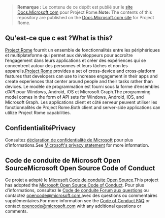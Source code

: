 > <span data-ttu-id="88205-101">**Remarque :** Le contenu de ce dépôt est publié sur le [site Docs.Microsoft.com](https://docs.microsoft.com/windows/project-rome/) pour Project Rome.</span><span class="sxs-lookup"><span data-stu-id="88205-101">**Note:** The contents of this repository are published on the [Docs.Microsoft.com site](https://docs.microsoft.com/windows/project-rome/) for Project Rome.</span></span>

## <a name="what-is-this"></a><span data-ttu-id="88205-102">Qu'est-ce que c est ?</span><span class="sxs-lookup"><span data-stu-id="88205-102">What is this?</span></span>
<span data-ttu-id="88205-103">[Project Rome](https://developer.microsoft.com/windows/project-rome) fournit un ensemble de fonctionnalités entre les périphériques et multiplateforme qui permet aux développeurs pour accroître l’engagement dans leurs applications et créer des expériences qui se concentrent autour des personnes et leurs tâches et non les appareils.</span><span class="sxs-lookup"><span data-stu-id="88205-103">[Project Rome](https://developer.microsoft.com/windows/project-rome) provides a set of cross-device and cross-platform features that developers can use to increase engagement in their apps and create experiences that center around people and their tasks rather than devices.</span></span> <span data-ttu-id="88205-104">Le modèle de programmation est fourni sous la forme d’ensembles d’API pour Windows, Android, iOS et Microsoft Graph.</span><span class="sxs-lookup"><span data-stu-id="88205-104">The programming model comes in the form of API sets for Windows, Android, iOS, and Microsoft Graph.</span></span> <span data-ttu-id="88205-105">Les applications client et côté serveur peuvent utiliser les fonctionnalités de Project Rome.</span><span class="sxs-lookup"><span data-stu-id="88205-105">Both client and server-side applications can utilize Project Rome capabilities.</span></span>

## <a name="privacy"></a><span data-ttu-id="88205-106">Confidentialité</span><span class="sxs-lookup"><span data-stu-id="88205-106">Privacy</span></span>
<span data-ttu-id="88205-107">Consultez [déclaration de confidentialité de Microsoft](https://privacy.microsoft.com/en-us/privacystatement/) pour plus d’informations.</span><span class="sxs-lookup"><span data-stu-id="88205-107">See [Microsoft's privacy statement](https://privacy.microsoft.com/en-us/privacystatement/) for more information.</span></span> 

## <a name="microsoft-open-source-code-of-conduct"></a><span data-ttu-id="88205-108">Code de conduite de Microsoft Open Source</span><span class="sxs-lookup"><span data-stu-id="88205-108">Microsoft Open Source Code of Conduct</span></span>
<span data-ttu-id="88205-109">Ce projet a adopté le [Microsoft Code de conduite Open Source](https://opensource.microsoft.com/codeofconduct/).</span><span class="sxs-lookup"><span data-stu-id="88205-109">This project has adopted the [Microsoft Open Source Code of Conduct](https://opensource.microsoft.com/codeofconduct/).</span></span>
<span data-ttu-id="88205-110">Pour plus d’informations, consultez le [Code de conduite Forum aux questions](https://opensource.microsoft.com/codeofconduct/faq/) ou contactez [ opencode@microsoft.com ](mailto:opencode@microsoft.com) avec des questions ou commentaires supplémentaires.</span><span class="sxs-lookup"><span data-stu-id="88205-110">For more information see the [Code of Conduct FAQ](https://opensource.microsoft.com/codeofconduct/faq/) or contact [opencode@microsoft.com](mailto:opencode@microsoft.com) with any additional questions or comments.</span></span>
